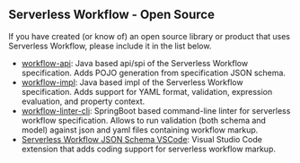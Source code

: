## Serverless Workflow - Open Source

If you have created (or know of) an open source library or product that uses 
Serverless Workflow, please include it in the list below.

- [workflow-api](https://github.com/serverless-workflow/workflow-api): Java based api/spi of the Serverless Workflow specification. Adds POJO generation from specification JSON schema.
- [workflow-impl](https://github.com/serverless-workflow/workflow-impl): Java based impl of the Serverless Workflow specification. Adds support for YAML format, validation, expression evaluation, and property context.
- [workflow-linter-cli](https://github.com/serverless-workflow/workflow-linter-cli): SpringBoot based command-line linter for serverless workflow specification. Allows to run validation (both schema and model) against json and yaml files containing workflow markup.
- [Serverless Workflow JSON Schema VSCode](https://marketplace.visualstudio.com/items?itemName=tsurdilovic.workflow-schema-vscode): Visual Studio Code extension that adds coding support for serverless workflow markup.

